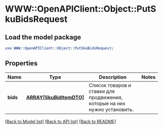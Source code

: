 # WWW::OpenAPIClient::Object::PutSkuBidsRequest

## Load the model package
```perl
use WWW::OpenAPIClient::Object::PutSkuBidsRequest;
```

## Properties
Name | Type | Description | Notes
------------ | ------------- | ------------- | -------------
**bids** | [**ARRAY[SkuBidItemDTO]**](SkuBidItemDTO.md) | Список товаров и ставки для продвижения, которые на них нужно установить. | 

[[Back to Model list]](../README.md#documentation-for-models) [[Back to API list]](../README.md#documentation-for-api-endpoints) [[Back to README]](../README.md)


